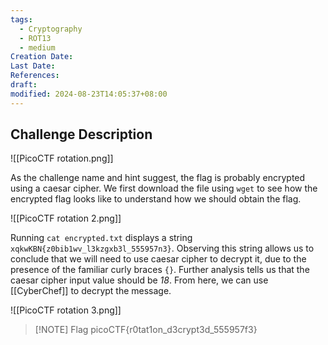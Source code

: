 ```yaml
---
tags:
  - Cryptography
  - ROT13
  - medium
Creation Date: 
Last Date: 
References: 
draft: 
modified: 2024-08-23T14:05:37+08:00
---
```

## Challenge Description

![[PicoCTF rotation.png]]

As the challenge name and hint suggest, the flag is probably encrypted using a caesar cipher. We first download the file using `wget` to see how the encrypted flag looks like to understand how we should obtain the flag. 

![[PicoCTF rotation 2.png]]

Running `cat encrypted.txt` displays a string `xqkwKBN{z0bib1wv_l3kzgxb3l_555957n3}`. Observing this string allows us to conclude that we will need to use caesar cipher to decrypt it, due to the presence of the familiar curly braces `{}`. Further analysis tells us that the caesar cipher input value should be _18_. From here, we can use [[CyberChef]] to decrypt the message.

![[PicoCTF rotation 3.png]]

> [!NOTE] Flag
>picoCTF{r0tat1on_d3crypt3d_555957f3}